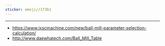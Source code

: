 ```yaml
---
sticker: emoji//1f3b1
---
```


---
- https://www.jxscmachine.com/new/ball-mill-parameter-selection-calculation/
- http://www.daewhatech.com/Ball_Mill_Table